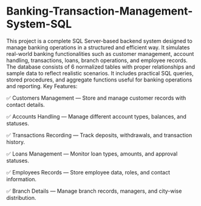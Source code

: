 # Banking-Transaction-Management-System-SQL
This project is a complete SQL Server-based backend system designed to manage banking operations in a structured and efficient way. It simulates real-world banking functionalities such as customer management, account handling, transactions, loans, branch operations, and employee records.
The database consists of 6 normalized tables with proper relationships and sample data to reflect realistic scenarios.
It includes practical SQL queries, stored procedures, and aggregate functions useful for banking operations and reporting.
Key Features:

✅ Customers Management — Store and manage customer records with contact details.

✅ Accounts Handling — Manage different account types, balances, and statuses.

✅ Transactions Recording — Track deposits, withdrawals, and transaction history.

✅ Loans Management — Monitor loan types, amounts, and approval statuses.

✅ Employees Records — Store employee data, roles, and contact information.

✅ Branch Details — Manage branch records, managers, and city-wise distribution.

